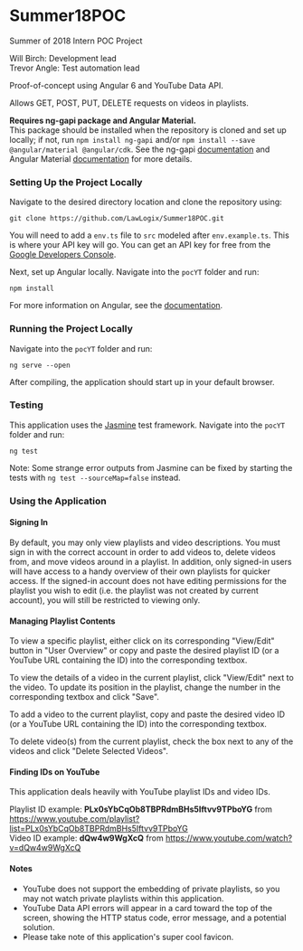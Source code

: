 # Summer18POC
Summer of 2018 Intern POC Project

Will Birch: Development lead  
Trevor Angle: Test automation lead

Proof-of-concept using Angular 6 and YouTube Data API.

Allows GET, POST, PUT, DELETE requests on videos in playlists.

**Requires ng-gapi package and Angular Material.**<br />
This package should be installed when the repository is cloned and set up locally; if not, run `npm install ng-gapi` and/or `npm install --save @angular/material @angular/cdk`. See the ng-gapi [documentation](https://github.com/rubenCodeforges/ng-gapi) and Angular Material [documentation](https://material.angular.io/guide/getting-started) for more details.

### Setting Up the Project Locally

Navigate to the desired directory location and clone the repository using:
```
git clone https://github.com/LawLogix/Summer18POC.git
```
You will need to add a `env.ts` file to `src` modeled after `env.example.ts`. This is where your API key will go. You can get an API key for free from the [Google Developers Console](https://console.developers.google.com/).

Next, set up Angular locally. Navigate into the `pocYT` folder and run:
```
npm install
```
For more information on Angular, see the [documentation](https://angular.io/guide/setup).

### Running the Project Locally

Navigate into the `pocYT` folder and run:
```
ng serve --open
```
After compiling, the application should start up in your default browser.

### Testing

This application uses the [Jasmine](https://jasmine.github.io/2.4/introduction.html) test framework. Navigate into the `pocYT` folder and run:
```
ng test
```
Note: Some strange error outputs from Jasmine can be fixed by starting the tests with `ng test --sourceMap=false` instead.

### Using the Application

#### Signing In

By default, you may only view playlists and video descriptions. You must sign in with the correct account in order to add videos to, delete videos from, and move videos around in a playlist. In addition, only signed-in users will have access to a handy overview of their own playlists for quicker access. If the signed-in account does not have editing permissions for the playlist you wish to edit (i.e. the playlist was not created by current account), you will still be restricted to viewing only.

#### Managing Playlist Contents

To view a specific playlist, either click on its corresponding "View/Edit" button in "User Overview" or copy and paste the desired playlist ID (or a YouTube URL containing the ID) into the corresponding textbox.

To view the details of a video in the current playlist, click "View/Edit" next to the video. To update its position in the playlist, change the number in the corresponding textbox and click "Save".

To add a video to the current playlist, copy and paste the desired video ID (or a YouTube URL containing the ID) into the corresponding textbox.

To delete video(s) from the current playlist, check the box next to any of the videos and click "Delete Selected Videos".

#### Finding IDs on YouTube

This application deals heavily with YouTube playlist IDs and video IDs.

Playlist ID example: **PLx0sYbCqOb8TBPRdmBHs5Iftvv9TPboYG** from https://www.youtube.com/playlist?list=PLx0sYbCqOb8TBPRdmBHs5Iftvv9TPboYG<br />
Video ID example: **dQw4w9WgXcQ** from https://www.youtube.com/watch?v=dQw4w9WgXcQ

#### Notes

* YouTube does not support the embedding of private playlists, so you may not watch private playlists within this application.
* YouTube Data API errors will appear in a card toward the top of the screen, showing the HTTP status code, error message, and a potential solution.
* Please take note of this application's super cool favicon.
